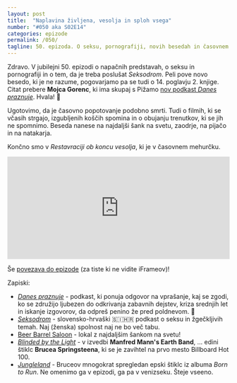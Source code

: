 ```yaml
---
layout: post
title:  "Naplavina življena, vesolja in sploh vsega"
number: "#050 aka S02E14"
categories: epizode
permalink: /050/
tagline: 50. epizoda. O seksu, pornografiji, novih besedah in časovnem popotovanju. Tudi o filmih, ki se včasih strgajo, izgubljenih koščkih spomina in najdaljšem šanku na svetu. Citat prebere Mojca Gorenc.
---
```


Zdravo. V jubilejni 50. epizodi o napačnih predstavah, o seksu in pornografiji in o tem, da je treba poslušat _Seksodrom_. Peli pove novo besedo, ki je ne razume, pogovarjamo pa se tudi o 14. poglavju 2. knjige. Citat prebere **Mojca Gorenc**, ki ima skupaj s Pižamo [nov podkast _Danes praznuje_](https://anchor.fm/danespraznuje). Hvala! 🙏 

Ugotovimo, da je časovno popotovanje podobno smrti. Tudi o filmih, ki se včasih strgajo, izgubljenih koščih spomina in o obujanju trenutkov, ki se jih ne spomnimo. Beseda nanese na najdaljši šank na svetu, zaodrje, na pijačo in na natakarja. 

Končno smo v _Restavraciji ob koncu vesolja_, ki je v časovnem mehurčku. 

<iframe src="https://open.spotify.com/embed-podcast/episode/4l043FZUzKDALgcBBwKii8" width="100%" height="232" frameborder="0" allowtransparency="true" allow="encrypted-media"></iframe>

Še [povezava do epizode](https://apple.co/3o4oybC) (za tiste ki ne vidite iFrameov)!

Zapiski:
- [_Danes praznuje_](https://anchor.fm/danespraznuje) - podkast, ki ponuja odgovor na vprašanje, kaj se zgodi, ko se združijo ljubezen do odkrivanja zabavnih dejstev, kriza srednjih let in iskanje izgovorov, da odpreš penino že pred poldnevom. 🥂
- [_Seksodrom_](https://seksodrom.buzzsprout.com/) - slovensko-hrvaški 🇸🇮🇭🇷 podkast o seksu in žgečkljivih temah. Naj (ženska) spolnost naj ne bo več tabu.
- [Beer Barrel Saloon](https://www.beerbarrelpib.com/) - lokal z najdaljšim šankom na svetu! 
- [_Blinded by the Light_](https://www.youtube.com/watch?v=RlcFrQu90A8) - v izvedbi **Manfred Mann's Earth Band**, ... edini štiklc **Brucea Springsteena**, ki se je zavihtel na prvo mesto Billboard Hot 100.
- [_Jungleland_](https://www.youtube.com/watch?v=l6IwxpL-ZDk) - Bruceov mnogokrat spregledan epski štiklc iz albuma _Born to Run_. Ne omenimo ga v epizodi, ga pa v venizseku. Šteje vseeno.